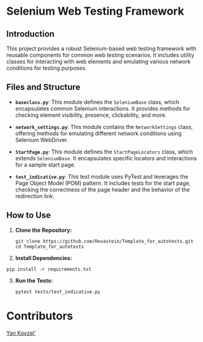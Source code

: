 # Selenium Web Testing Framework

## Introduction

This project provides a robust Selenium-based web testing framework with reusable components for common web testing scenarios. It includes utility classes for interacting with web elements and emulating various network conditions for testing purposes.

## Files and Structure

- **`baseclass.py`**: This module defines the `SeleniumBase` class, which encapsulates common Selenium interactions. It provides methods for checking element visibility, presence, clickability, and more.

- **`network_settings.py`**: This module contains the `NetworkSettings` class, offering methods for emulating different network conditions using Selenium WebDriver.

- **`StartPage.py`**: This module defines the `StartPageLocators` class, which extends `SeleniumBase`. It encapsulates specific locators and interactions for a sample start page.

- **`test_indicative.py`**: This test module uses PyTest and leverages the Page Object Model (POM) pattern. It includes tests for the start page, checking the correctness of the page header and the behavior of the redirection link.

## How to Use

1. **Clone the Repository:**
   ```
   git clone https://github.com/Revastein/Template_for_autotests.git
   cd Template_for_autotests
   ```
2. **Install Dependencies:**
  ```
  pip install -r requirements.txt
  ```
3. **Run the Tests:**
   ```
   pytest tests/test_indicative.py
   ```
# Contributors
  [Yan Kovzel'](https://github.com/Revastein)
